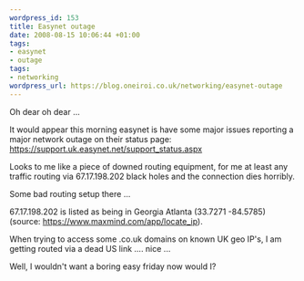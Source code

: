 ```yaml
--- 
wordpress_id: 153
title: Easynet outage
date: 2008-08-15 10:06:44 +01:00
tags: 
- easynet
- outage
tags: 
- networking
wordpress_url: https://blog.oneiroi.co.uk/networking/easynet-outage
---
```

Oh dear oh dear ...

It would appear this morning easynet is have some major issues reporting a major network outage on their status page: <a href="https://support.uk.easynet.net/support_status.aspx">https://support.uk.easynet.net/support_status.aspx</a>

Looks to me like a piece of downed routing equipment, for me at least any traffic routing via 67.17.198.202 black holes and the connection dies horribly.

Some bad routing setup there ... 

67.17.198.202 is listed as being in Georgia Atlanta (33.7271 -84.5785) (source: <a href="https://www.maxmind.com/app/locate_ip">https://www.maxmind.com/app/locate_ip</a>).

When trying to access some .co.uk domains on known UK geo IP's, I am getting routed via a dead US link .... nice ...

Well, I wouldn't want a boring easy friday now would I?
